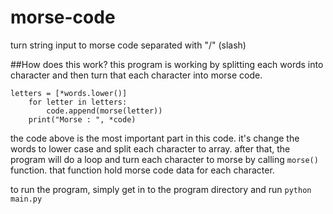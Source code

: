 # morse-code
turn string input to morse code separated with "/" (slash)

##How does this work?
this program is working by splitting each words into character and then turn that each character into morse code.
```
letters = [*words.lower()]
    for letter in letters:
        code.append(morse(letter))
    print("Morse : ", *code)
```
the code above is the most important part in this code. it's change the words to lower case and split each character to array. after that, the program will do a loop and turn each character to morse by calling ```morse()``` function. that function hold morse code data for each character.

to run the program, simply get in to the program directory and run ```python main.py```
